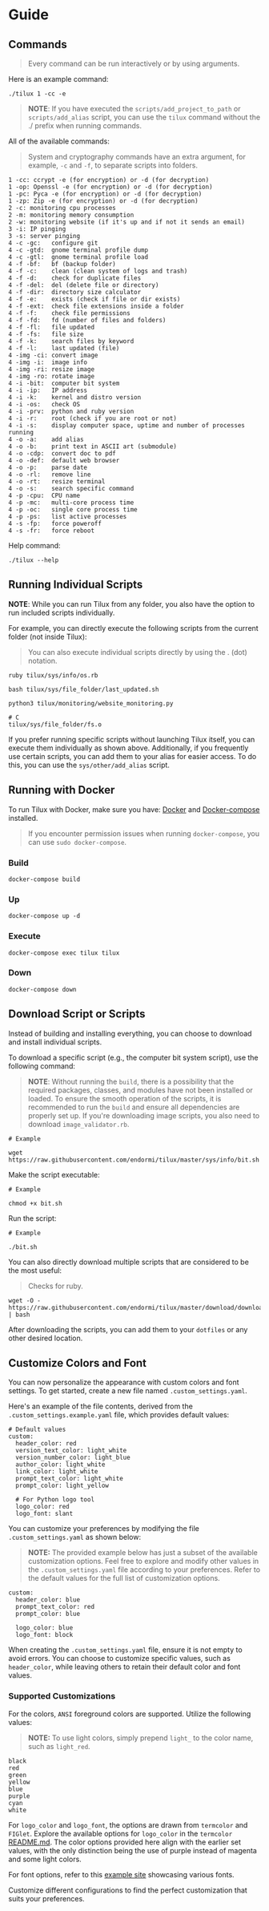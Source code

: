 # Guide

## Commands

> Every command can be run interactively or by using arguments.

Here is an example command:

```
./tilux 1 -cc -e
```

> **NOTE**: If you have executed the `scripts/add_project_to_path` or
`scripts/add_alias` script, you can use the `tilux` command
without the ./ prefix when running commands.

All of the available commands:

> System and cryptography commands have an extra argument,
for example, `-c` and `-f`, to separate scripts into folders.

```
1 -cc: ccrypt -e (for encryption) or -d (for decryption)
1 -op: Openssl -e (for encryption) or -d (for decryption)
1 -pc: Pyca -e (for encryption) or -d (for decryption)
1 -zp: Zip -e (for encryption) or -d (for decryption)
2 -c: monitoring cpu processes
2 -m: monitoring memory consumption
2 -w: monitoring website (if it's up and if not it sends an email)
3 -i: IP pinging
3 -s: server pinging
4 -c -gc:   configure git
4 -c -gtd:  gnome terminal profile dump
4 -c -gtl:  gnome terminal profile load
4 -f -bf:   bf (backup folder)
4 -f -c:    clean (clean system of logs and trash)
4 -f -d:    check for duplicate files
4 -f -del:  del (delete file or directory)
4 -f -dir:  directory size calculator
4 -f -e:    exists (check if file or dir exists)
4 -f -ext:  check file extensions inside a folder
4 -f -f:    check file permissions
4 -f -fd:   fd (number of files and folders)
4 -f -fl:   file updated
4 -f -fs:   file size
4 -f -k:    search files by keyword
4 -f -l:    last updated (file)
4 -img -ci: convert image
4 -img -i:  image info
4 -img -ri: resize image
4 -img -ro: rotate image
4 -i -bit:  computer bit system
4 -i -ip:   IP address
4 -i -k:    kernel and distro version
4 -i -os:   check OS
4 -i -prv:  python and ruby version
4 -i -r:    root (check if you are root or not)
4 -i -s:    display computer space, uptime and number of processes running
4 -o -a:    add alias
4 -o -b:    print text in ASCII art (submodule)
4 -o -cdp:  convert doc to pdf
4 -o -def:  default web browser
4 -o -p:    parse date
4 -o -rl:   remove line
4 -o -rt:   resize terminal
4 -o -s:    search specific command
4 -p -cpu:  CPU name
4 -p -mc:   multi-core process time
4 -p -oc:   single core process time
4 -p -ps:   list active processes
4 -s -fp:   force poweroff
4 -s -fr:   force reboot
```

Help command:

```
./tilux --help
```

## Running Individual Scripts

**NOTE**: While you can run Tilux from any folder, you also have the option to
run included scripts individually.

For example, you can directly execute the following scripts
from the current folder (not inside Tilux):

> You can also execute individual scripts directly by using the . (dot) notation.

```
ruby tilux/sys/info/os.rb

bash tilux/sys/file_folder/last_updated.sh

python3 tilux/monitoring/website_monitoring.py

# C
tilux/sys/file_folder/fs.o
```

If you prefer running specific scripts without launching Tilux itself,
you can execute them individually as shown above. Additionally, if you frequently
use certain scripts, you can add them to your alias for easier access.
To do this, you can use the `sys/other/add_alias` script.

## Running with Docker

To run Tilux with Docker, make sure you have: [Docker](https://docker.com) and
[Docker-compose](https://docs.docker.com/compose/) installed.

> If you encounter permission issues when running `docker-compose`,
you can use `sudo docker-compose`.

### Build

```
docker-compose build
```

### Up

```
docker-compose up -d
```

### Execute

```
docker-compose exec tilux tilux
```

### Down

```
docker-compose down
```

## Download Script or Scripts

Instead of building and installing everything,
you can choose to download and install individual scripts.

To download a specific script (e.g., the computer bit system script),
use the following command:

> **NOTE**: Without running the `build`, there is a possibility that the
required packages, classes, and modules have not been installed or loaded.
To ensure the smooth operation of the scripts, it is recommended to run the
`build` and ensure all dependencies are properly set up. If you're downloading image
scripts, you also need to download `image_validator.rb`.

```
# Example

wget https://raw.githubusercontent.com/endormi/tilux/master/sys/info/bit.sh
```

Make the script executable:

```
# Example

chmod +x bit.sh
```

Run the script:

```
# Example

./bit.sh
```

You can also directly download multiple scripts that are
considered to be the most useful:

> Checks for ruby.

```
wget -O - https://raw.githubusercontent.com/endormi/tilux/master/download/download_scripts | bash
```

After downloading the scripts, you can add them to your `dotfiles` or
any other desired location.

## Customize Colors and Font

You can now personalize the appearance with custom colors and font settings.
To get started, create a new file named `.custom_settings.yaml`.

Here's an example of the file contents, derived from the
`.custom_settings.example.yaml` file, which provides default values:

```
# Default values
custom:
  header_color: red
  version_text_color: light_white
  version_number_color: light_blue
  author_color: light_white
  link_color: light_white
  prompt_text_color: light_white
  prompt_color: light_yellow

  # For Python logo tool
  logo_color: red
  logo_font: slant
```

You can customize your preferences by modifying the file `.custom_settings.yaml`
as shown below:

> **NOTE:** The provided example below has just a subset of the available
customization options. Feel free to explore and modify other values in the
`.custom_settings.yaml` file according to your preferences.
Refer to the default values for the full list of customization options.

```
custom:
  header_color: blue
  prompt_text_color: red
  prompt_color: blue

  logo_color: blue
  logo_font: block
```

When creating the `.custom_settings.yaml` file,  ensure it is not empty
to avoid errors. You can choose to customize specific values,
such as `header_color`, while leaving others to retain their
default color and font values.

### Supported Customizations

For the colors, `ANSI` foreground colors are supported. Utilize the following values:

> **NOTE:** To use light colors, simply prepend `light_`
to the color name, such as `light_red`.

```
black
red
green
yellow
blue
purple
cyan
white
```

For `logo_color` and `logo_font`, the options are drawn from `termcolor` and `FIGlet`.
Explore the available options for `logo_color` in the `termcolor`
[README.md](https://github.com/termcolor/termcolor#text-properties). The color options
provided here align with the earlier set values, with the only distinction being
the use of purple instead of magenta and some light colors.

For font options, refer to this [example site](http://www.figlet.org/examples.html)
showcasing various fonts.

Customize different configurations to find the perfect customization
that suits your preferences.
